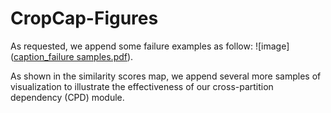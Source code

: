 # CropCap-Figures
As requested, we append some failure examples as follow:
![image]([caption_failure samples.pdf](https://github.com/Runbor-Wang/CropCap-Figures/blob/main/caption_failure%20samples.pdf)).

As shown in the similarity scores map, we append several more samples of visualization to illustrate the effectiveness of our cross-partition dependency (CPD) module.

